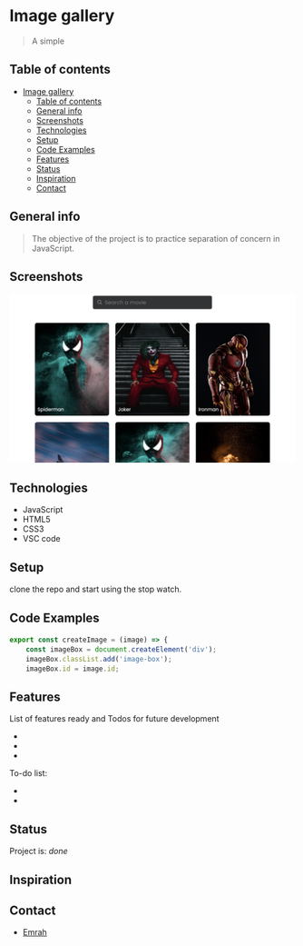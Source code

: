 # Image gallery

> A simple

## Table of contents

- [Image gallery](#image-gallery)
  - [Table of contents](#table-of-contents)
  - [General info](#general-info)
  - [Screenshots](#screenshots)
  - [Technologies](#technologies)
  - [Setup](#setup)
  - [Code Examples](#code-examples)
  - [Features](#features)
  - [Status](#status)
  - [Inspiration](#inspiration)
  - [Contact](#contact)

## General info

> The objective of the project is to practice separation of concern in
> JavaScript.

## Screenshots

![Example screenshot](./assets/screenshot.png)

## Technologies

- JavaScript
- HTML5
- CSS3
- VSC code

## Setup

clone the repo and start using the stop watch.

## Code Examples

```js
export const createImage = (image) => {
    const imageBox = document.createElement('div');
    imageBox.classList.add('image-box');
    imageBox.id = image.id;


```

## Features

List of features ready and Todos for future development

-
-
-

To-do list:

-
-

## Status

Project is: _done_

## Inspiration

## Contact

- [Emrah](https://github.com/emrahhko)
